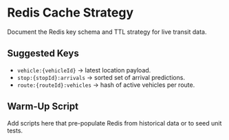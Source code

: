 # Redis Cache Strategy

Document the Redis key schema and TTL strategy for live transit data.

## Suggested Keys
- `vehicle:{vehicleId}` → latest location payload.
- `stop:{stopId}:arrivals` → sorted set of arrival predictions.
- `route:{routeId}:vehicles` → hash of active vehicles per route.

## Warm-Up Script
Add scripts here that pre-populate Redis from historical data or to seed unit tests.
